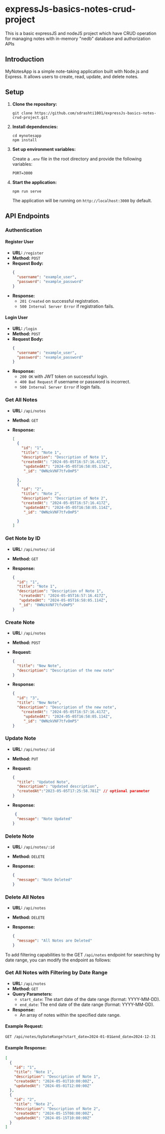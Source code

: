 # expressJs-basics-notes-crud-project
This is a basic expressJS and nodeJS project which have CRUD operation for managing notes with in-memory "nedb" database and authorization APIs


## Introduction

MyNotesApp is a simple note-taking application built with Node.js and Express. It allows users to create, read, update, and delete notes.

## Setup

1. **Clone the repository:**

   ```
   git clone https://github.com/sdrashti1001/expressJs-basics-notes-crud-project.git
   ```

2. **Install dependencies:**

   ```
   cd mynotesapp
   npm install
   ```

3. **Set up environment variables:**

   Create a `.env` file in the root directory and provide the following variables:

   ```
   PORT=3000
   ```

4. **Start the application:**

   ```
   npm run serve
   ```

   The application will be running on `http://localhost:3000` by default.

## API Endpoints


### Authentication

#### Register User
- **URL:** `/register`
- **Method:** `POST`
- **Request Body:**
  ```json
  {
    "username": "example_user",
    "password": "example_password"
  }
  ```
- **Response:**
  - `201 Created` on successful registration.
  - `500 Internal Server Error` if registration fails.

#### Login User
- **URL:** `/login`
- **Method:** `POST`
- **Request Body:**
  ```json
  {
    "username": "example_user",
    "password": "example_password"
  }
  ```
- **Response:**
  - `200 OK` with JWT token on successful login.
  - `400 Bad Request` if username or password is incorrect.
  - `500 Internal Server Error` if login fails.


### Get All Notes

- **URL:** `/api/notes`
- **Method:** `GET`
- **Response:**

  ```json
  [
    {
      "id": "1",
      "title": "Note 1",
      "description": "Description of Note 1",
      "createdAt": "2024-05-05T16:57:16.417Z",
       "updatedAt": "2024-05-05T16:58:05.114Z",
       "_id": "0WNzkVNF7tfvOmP5"

    },
    {
      "id": "2",
      "title": "Note 2",
      "description": "Description of Note 2",
      "createdAt": "2024-05-05T16:57:16.417Z",
       "updatedAt": "2024-05-05T16:58:05.114Z",
       "_id": "0WNzkVNF7tfvOmP5"

    }
  ]
  ```

### Get Note by ID

- **URL:** `/api/notes/:id`
- **Method:** `GET`
- **Response:**

  ```json
  {
    "id": "1",
    "title": "Note 1",
    "description": "Description of Note 1",
     "createdAt": "2024-05-05T16:57:16.417Z",
     "updatedAt": "2024-05-05T16:58:05.114Z",
     "_id": "0WNzkVNF7tfvOmP5"
  }
  ```

### Create Note

- **URL:** `/api/notes`
- **Method:** `POST`
- **Request:**

  ```json
  {
    "title": "New Note",
    "description": "Description of the new note"
  }
  ```

- **Response:**

  ```json
  {
    "id": "3",
    "title": "New Note",
    "description": "Description of the new note",
      "createdAt": "2024-05-05T16:57:16.417Z",
       "updatedAt": "2024-05-05T16:58:05.114Z",
       "_id": "0WNzkVNF7tfvOmP5"
  }
  ```

### Update Note

- **URL:** `/api/notes/:id`
- **Method:** `PUT`
- **Request:**

  ```json
  {
    "title": "Updated Note",
    "description": "Updated description",
    "createdAt":"2023-05-05T17:25:58.781Z" // optional parameter
  }
  ```

- **Response:**

  ```json
   {
    "message": "Note Updated"
  }

  ```

### Delete Note

- **URL:** `/api/notes/:id`
- **Method:** `DELETE`
- **Response:**

  ```json
  {
    "message": "Note Deleted"
  }
  ```

### Delete All Notes

- **URL:** `/api/notes`
- **Method:** `DELETE`
- **Response:**

  ```json
  {
    "message": "All Notes are Deleted"
  }
  ```

To add filtering capabilities to the GET `/api/notes` endpoint for searching by date range, you can modify the endpoint as follows:

### Get All Notes with Filtering by Date Range

- **URL:** `/api/notes`
- **Method:** `GET`
- **Query Parameters:**
  - `start_date`: The start date of the date range (format: YYYY-MM-DD).
  - `end_date`: The end date of the date range (format: YYYY-MM-DD).
- **Response:**
  - An array of notes within the specified date range.

#### Example Request:

```
GET /api/notes/byDateRange?start_date=2024-01-01&end_date=2024-12-31
```

#### Example Response:

```json
[
  {
    "id": "1",
    "title": "Note 1",
    "description": "Description of Note 1",
    "createdAt": "2024-05-01T10:00:00Z",
    "updatedAt": "2024-05-01T12:00:00Z"
  },
  {
    "id": "2",
    "title": "Note 2",
    "description": "Description of Note 2",
    "createdAt": "2024-05-15T08:00:00Z",
    "updatedAt": "2024-05-15T10:00:00Z"
  }
]
```
